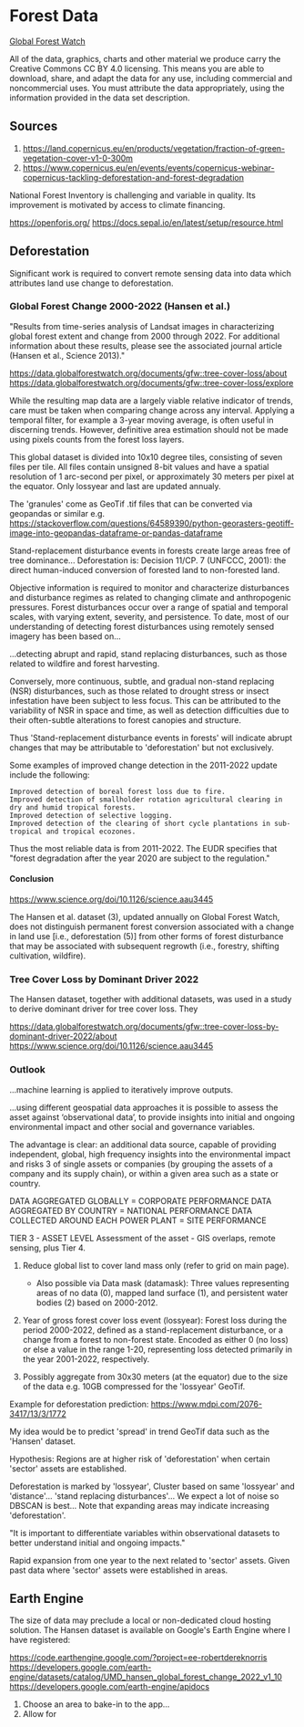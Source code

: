 # Forest Data

[Global Forest Watch](https://data.globalforestwatch.org/pages/data-policy)

All of the data, graphics, charts and other material we produce carry the Creative Commons CC BY 4.0 licensing. This means you are able to download, share, and adapt the data for any use, including commercial and noncommercial uses. You must attribute the data appropriately, using the information provided in the data set description.

## Sources 

1. https://land.copernicus.eu/en/products/vegetation/fraction-of-green-vegetation-cover-v1-0-300m
2. https://www.copernicus.eu/en/events/events/copernicus-webinar-copernicus-tackling-deforestation-and-forest-degradation

National Forest Inventory is challenging and variable in quality. Its improvement is motivated by access to climate financing.

https://openforis.org/
https://docs.sepal.io/en/latest/setup/resource.html

## Deforestation

Significant work is required to convert remote sensing data into data which attributes land use change to deforestation. 

### Global Forest Change 2000-2022 (Hansen et al.)

"Results from time-series analysis of Landsat images in characterizing global forest extent and change from 2000 through 2022. For additional information about these results, please see the associated journal article (Hansen et al., Science 2013)."

https://data.globalforestwatch.org/documents/gfw::tree-cover-loss/about
https://data.globalforestwatch.org/documents/gfw::tree-cover-loss/explore

While the resulting map data are a largely viable relative indicator of trends, care must be taken when comparing change across any interval. Applying a temporal filter, for example a 3-year moving average, is often useful in discerning trends. However, definitive area estimation should not be made using pixels counts from the forest loss layers.

This global dataset is divided into 10x10 degree tiles, consisting of seven files per tile. All files contain unsigned 8-bit values and have a spatial resolution of 1 arc-second per pixel, or approximately 30 meters per pixel at the equator. Only lossyear and last are updated annualy.

The 'granules' come as GeoTif .tif files that can be converted via geopandas or similar
e.g. https://stackoverflow.com/questions/64589390/python-georasters-geotiff-image-into-geopandas-dataframe-or-pandas-dataframe

Stand-replacement disturbance events in forests create large areas free of tree dominance...
Deforestation is: Decision 11/CP. 7 (UNFCCC, 2001): the direct human-induced conversion of forested land to non-forested land.

Objective information is required to monitor and characterize disturbances and disturbance regimes as related to changing climate and anthropogenic pressures. Forest disturbances occur over a range of spatial and temporal scales, with varying extent, severity, and persistence. To date, most of our understanding of detecting forest disturbances using remotely sensed imagery has been based on...

...detecting abrupt and rapid, stand replacing disturbances, such as those related to wildfire and forest harvesting.

Conversely, more continuous, subtle, and gradual non-stand replacing (NSR) disturbances, such as those related to drought stress or insect infestation have been subject to less focus. This can be attributed to the variability of NSR in space and time, as well as detection difficulties due to their often-subtle alterations to forest canopies and structure.

Thus 'Stand-replacement disturbance events in forests' will indicate abrupt changes that may be attributable to 'deforestation' but not exclusively.

Some examples of improved change detection in the 2011-2022 update include the following:

    Improved detection of boreal forest loss due to fire.
    Improved detection of smallholder rotation agricultural clearing in dry and humid tropical forests.
    Improved detection of selective logging.
    Improved detection of the clearing of short cycle plantations in sub-tropical and tropical ecozones.

Thus the most reliable data is from 2011-2022. The EUDR specifies that "forest degradation after the year 2020 are subject to the regulation."

#### Conclusion

https://www.science.org/doi/10.1126/science.aau3445

The Hansen et al. dataset (3), updated annually on Global Forest Watch, does not distinguish permanent forest conversion associated with a change in land use [i.e., deforestation (5)] from other forms of forest disturbance that may be associated with subsequent regrowth (i.e., forestry, shifting cultivation, wildfire).

### Tree Cover Loss by Dominant Driver 2022

The Hansen dataset, together with additional datasets, was used in a study to derive dominant driver for tree cover loss. They 

https://data.globalforestwatch.org/documents/gfw::tree-cover-loss-by-dominant-driver-2022/about
https://www.science.org/doi/10.1126/science.aau3445



### Outlook

...machine learning is applied to iteratively improve outputs.

...using different geospatial data approaches it is possible to assess the asset against ‘observational data’, to provide insights into initial and ongoing environmental impact and other social and governance variables.

The advantage is clear: an additional data source, capable of providing independent, global, high frequency insights into the environmental impact and risks 3 of single assets or companies (by grouping the assets of a company and its supply chain), or within a given area such as a state or country.

DATA AGGREGATED GLOBALLY = CORPORATE PERFORMANCE
DATA AGGREGATED BY COUNTRY = NATIONAL PERFORMANCE
DATA COLLECTED AROUND EACH POWER PLANT = SITE PERFORMANCE

TIER 3 - ASSET LEVEL
Assessment of the asset - GIS overlaps,
remote sensing, plus Tier 4.

1. Reduce global list to cover land mass only (refer to grid on main page).
    - Also possible via Data mask (datamask): Three values representing areas of no data (0), mapped land surface (1), and persistent water bodies (2) based on 2000-2012.

2. Year of gross forest cover loss event (lossyear): Forest loss during the period 2000-2022, defined as a stand-replacement disturbance, or a change from a forest to non-forest state. Encoded as either 0 (no loss) or else a value in the range 1-20, representing loss detected primarily in the year 2001-2022, respectively.

3. Possibly aggregate from 30x30 meters (at the equator) due to the size of the data e.g. 10GB compressed for the 'lossyear' GeoTif.

Example for deforestation prediction: 
https://www.mdpi.com/2076-3417/13/3/1772

My idea would be to predict 'spread' in trend GeoTif data such as the 'Hansen' dataset. 

Hypothesis: Regions are at higher risk of 'deforestation' when certain 'sector' assets are established.

Deforestation is marked by 'lossyear',
Cluster based on same 'lossyear' and 'distance'... 'stand replacing disturbances'...
We expect a lot of noise so DBSCAN is best...
Note that expanding areas may indicate increasing 'deforestation'.

"It is important to differentiate variables within observational datasets to better understand
initial and ongoing impacts."

Rapid expansion from one year to the next related to 'sector' assets. Given past data where 'sector' assets were established in areas.

## Earth Engine

The size of data may preclude a local or non-dedicated cloud hosting solution. The Hansen dataset is available on Google's Earth Engine where I have registered:

https://code.earthengine.google.com/?project=ee-robertdereknorris
https://developers.google.com/earth-engine/datasets/catalog/UMD_hansen_global_forest_change_2022_v1_10
https://developers.google.com/earth-engine/apidocs

1. Choose an area to bake-in to the app...
2. Allow for 



